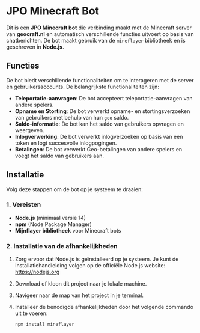 # JPO Minecraft Bot

Dit is een **JPO Minecraft bot** die verbinding maakt met de Minecraft server van **geocraft.nl** en automatisch verschillende functies uitvoert op basis van chatberichten. De bot maakt gebruik van de `mineflayer` bibliotheek en is geschreven in **Node.js**.

## Functies

De bot biedt verschillende functionaliteiten om te interageren met de server en gebruikersaccounts. De belangrijkste functionaliteiten zijn:

- **Teleportatie-aanvragen**: De bot accepteert teleportatie-aanvragen van andere spelers.
- **Opname en Storting**: De bot verwerkt opname- en stortingsverzoeken van gebruikers met behulp van hun `geo` saldo.
- **Saldo-informatie**: De bot kan het saldo van gebruikers opvragen en weergeven.
- **Inlogverwerking**: De bot verwerkt inlogverzoeken op basis van een token en logt succesvolle inlogpogingen.
- **Betalingen**: De bot verwerkt Geo-betalingen van andere spelers en voegt het saldo van gebruikers aan.

## Installatie

Volg deze stappen om de bot op je systeem te draaien:

### 1. Vereisten

- **Node.js** (minimaal versie 14)
- **npm** (Node Package Manager)
- **Mijnflayer bibliotheek** voor Minecraft bots

### 2. Installatie van de afhankelijkheden

1. Zorg ervoor dat Node.js is geïnstalleerd op je systeem. Je kunt de installatiehandleiding volgen op de officiële Node.js website: https://nodejs.org
2. Download of kloon dit project naar je lokale machine.
3. Navigeer naar de map van het project in je terminal.
4. Installeer de benodigde afhankelijkheden door het volgende commando uit te voeren:

   ```bash
   npm install mineflayer
